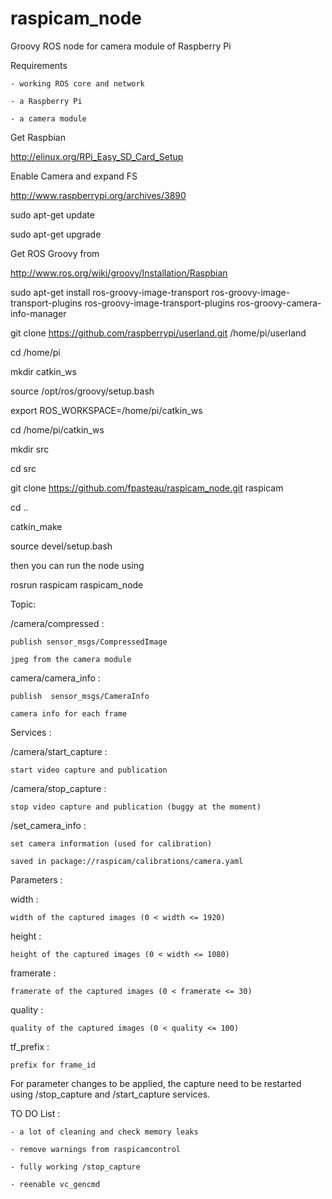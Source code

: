 raspicam_node
=============

Groovy ROS node for camera module of Raspberry Pi


Requirements

	- working ROS core and network

	- a Raspberry Pi

	- a camera module 





Get Raspbian

http://elinux.org/RPi_Easy_SD_Card_Setup





Enable Camera and expand FS

http://www.raspberrypi.org/archives/3890



sudo apt-get update

sudo apt-get upgrade


Get ROS Groovy from

http://www.ros.org/wiki/groovy/Installation/Raspbian



sudo apt-get install ros-groovy-image-transport ros-groovy-image-transport-plugins ros-groovy-image-transport-plugins ros-groovy-camera-info-manager




git clone https://github.com/raspberrypi/userland.git /home/pi/userland

cd /home/pi

mkdir catkin_ws



source /opt/ros/groovy/setup.bash

export ROS_WORKSPACE=/home/pi/catkin_ws



cd /home/pi/catkin_ws

mkdir src

cd src

git clone https://github.com/fpasteau/raspicam_node.git raspicam

cd ..

catkin_make

source devel/setup.bash

then you can run the node using

rosrun raspicam raspicam_node



Topic:

/camera/compressed :

	publish sensor_msgs/CompressedImage

	jpeg from the camera module

camera/camera_info :

	publish  sensor_msgs/CameraInfo

	camera info for each frame



Services :

/camera/start_capture :

	start video capture and publication



/camera/stop_capture :

	stop video capture and publication (buggy at the moment)

/set_camera_info :

	set camera information (used for calibration)

	saved in package://raspicam/calibrations/camera.yaml


Parameters :

width :

	width of the captured images (0 < width <= 1920)

height : 

	height of the captured images (0 < width <= 1080)

framerate :

	framerate of the captured images (0 < framerate <= 30)

quality :

	quality of the captured images (0 < quality <= 100)

tf_prefix :

	prefix for frame_id



For parameter changes to be applied, the capture need to be restarted using /stop_capture and /start_capture services.





TO DO List :

	- a lot of cleaning and check memory leaks

	- remove warnings from raspicamcontrol

	- fully working /stop_capture

	- reenable vc_gencmd



